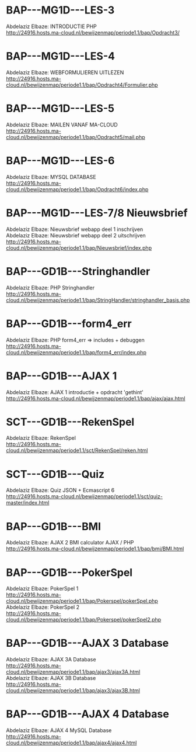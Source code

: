 # BAP---MG1D---LES-3
Abdelaziz Elbaze: INTRODUCTIE PHP    
http://24916.hosts.ma-cloud.nl/bewijzenmap/periode1.1/bap/Opdracht3/

# BAP---MG1D---LES-4
Abdelaziz Elbaze: WEBFORMULIEREN UITLEZEN  
http://24916.hosts.ma-cloud.nl/bewijzenmap/periode1.1/bap/Opdracht4/Formulier.php

# BAP---MG1D---LES-5
Abdelaziz Elbaze: MAILEN VANAF MA-CLOUD    
http://24916.hosts.ma-cloud.nl/bewijzenmap/periode1.1/bap/Opdracht5/mail.php

# BAP---MG1D---LES-6
Abdelaziz Elbaze: MYSQL DATABASE                            
http://24916.hosts.ma-cloud.nl/bewijzenmap/periode1.1/bap/Opdracht6/index.php

# BAP---MG1D---LES-7/8 Nieuwsbrief 
Abdelaziz Elbaze: Nieuwsbrief webapp deel 1 inschrijven      
Abdelaziz Elbaze: Nieuwsbrief webapp deel 2 uitschrijven      
http://24916.hosts.ma-cloud.nl/bewijzenmap/periode1.1/bap/Nieuwsbrief/index.php

# BAP---GD1B---Stringhandler
Abdelaziz Elbaze: PHP Stringhandler   
http://24916.hosts.ma-cloud.nl/bewijzenmap/periode1.1/bap/StringHandler/stringhandler_basis.php

# BAP---GD1B---form4_err                    
Abdelaziz Elbaze: PHP form4_err => includes + debuggen       
http://24916.hosts.ma-cloud.nl/bewijzenmap/periode1.1/bap/form4_err/index.php

# BAP---GD1B---AJAX 1      
Abdelaziz Elbaze: AJAX 1 introductie + opdracht 'gethint'  
http://24916.hosts.ma-cloud.nl/bewijzenmap/periode1.1/bap/ajax/ajax.html    

# SCT---GD1B---RekenSpel                                   
Abdelaziz Elbaze: RekenSpel       
http://24916.hosts.ma-cloud.nl/bewijzenmap/periode1.1/sct/RekenSpel/reken.html    

# SCT---GD1B---Quiz                                      
Abdelaziz Elbaze: Quiz JSON + Ecmascript 6   
http://24916.hosts.ma-cloud.nl/bewijzenmap/periode1.1/sct/quiz-master/index.html       
  
# BAP---GD1B---BMI                                         
Abdelaziz Elbaze: AJAX 2 BMI calculator AJAX / PHP       
http://24916.hosts.ma-cloud.nl/bewijzenmap/periode1.1/bap/bmi/BMI.html  

# BAP---GD1B---PokerSpel                                          
Abdelaziz Elbaze: PokerSpel 1       
http://24916.hosts.ma-cloud.nl/bewijzenmap/periode1.1/bap/Pokerspel/pokerSpel.php        
Abdelaziz Elbaze: PokerSpel 2       
http://24916.hosts.ma-cloud.nl/bewijzenmap/periode1.1/bap/Pokerspel/pokerSpel2.php     

# BAP---GD1B---AJAX 3 Database                                        
Abdelaziz Elbaze: AJAX 3A Database         
http://24916.hosts.ma-cloud.nl/bewijzenmap/periode1.1/bap/ajax3/ajax3A.html               
Abdelaziz Elbaze: AJAX 3B Database            
http://24916.hosts.ma-cloud.nl/bewijzenmap/periode1.1/bap/ajax3/ajax3B.html     

# BAP---GD1B---AJAX 4 Database                                            
Abdelaziz Elbaze: AJAX 4 MySQL Database        
http://24916.hosts.ma-cloud.nl/bewijzenmap/periode1.1/bap/ajax4/ajax4.html   
 
   

